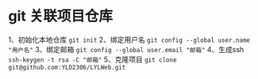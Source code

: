 # git 关联项目仓库
1、初始化本地仓库 `git init`
2、绑定用户名 `git config --global user.name "用户名"`
3、绑定邮箱 `git config --global user.email "邮箱"`
4、生成ssh `ssh-keygen -t rsa -C "邮箱"`
5、克隆项目 `git clone git@github.com:YLD2306/LYLWeb.git`
